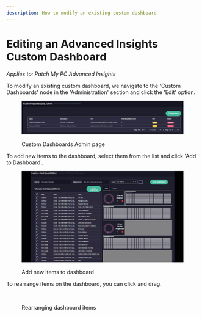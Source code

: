 ```yaml
---
description: How to modify an existing custom dashboard
---
```


# Editing an Advanced Insights Custom Dashboard

_Applies to: Patch My PC Advanced Insights_

To modify an existing custom dashboard, we navigate to the 'Custom Dashboards' node in the 'Administration' section and click the 'Edit' option.

<figure><img src="/_images/gitbook/image%20%281587%29.png" alt=""><figcaption><p>Custom Dashboards Admin page</p></figcaption></figure>

To add new items to the dashboard, select them from the list and click 'Add to Dashboard'.

<figure><img src="/_images/gitbook/2024-06-18_14-41-02.gif" alt=""><figcaption><p> Add new items to dashboard</p></figcaption></figure>

To rearrange items on the dashboard, you can click and drag.

<figure><img src="/_images/gitbook/2024-06-18_14-52-33.gif" alt=""><figcaption><p>Rearranging dashboard items</p></figcaption></figure>
